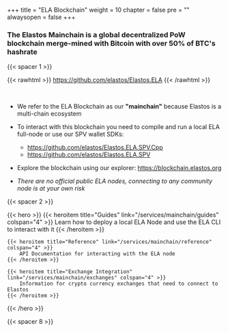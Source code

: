 

+++
title = "ELA Blockchain"
weight = 10
chapter = false
pre = ""
alwaysopen = false
+++

### The Elastos Mainchain is a global decentralized PoW blockchain merge-mined with Bitcoin with over 50% of BTC's hashrate

{{< spacer 1 >}}

{{< rawhtml >}}
    <a target="_blank" href="https://github.com/elastos/Elastos.ELA" style="color: #333; font-size: 20px;">
        <i class="fab fa-github"></i> https://github.com/elastos/Elastos.ELA
    </a>
{{< /rawhtml >}}

<br/>

- We refer to the ELA Blockchain as our **"mainchain"** because Elastos is a multi-chain ecosystem

- To interact with this blockchain you need to compile and run a local ELA full-node or use our SPV wallet SDKs:

    - <a href="https://github.com/elastos/Elastos.ELA.SPV.Cpp" target="_blank">https://github.com/elastos/Elastos.ELA.SPV.Cpp</a>
    - <a href="https://github.com/elastos/Elastos.ELA.SPV" target="_blank">https://github.com/elastos/Elastos.ELA.SPV</a>

- Explore the blockchain using our explorer: <a href="https://blockchain.elastos.org/" target="_blank">https://blockchain.elastos.org</a>

- _There are no official public ELA nodes, connecting to any community node is at your own risk_

{{< spacer 2 >}}

{{< hero >}}
    {{< heroitem title="Guides" link="/services/mainchain/guides" colspan="4" >}}
        Learn how to deploy a local ELA Node and use the ELA CLI to interact with it
    {{< /heroitem >}}

    {{< heroitem title="Reference" link="/services/mainchain/reference" colspan="4" >}}
        API Documentation for interacting with the ELA node
    {{< /heroitem >}}

    {{< heroitem title="Exchange Integration" link="/services/mainchain/exchanges" colspan="4" >}}
        Information for crypto currency exchanges that need to connect to Elastos
    {{< /heroitem >}}
{{< /hero >}}

{{< spacer 8 >}}
